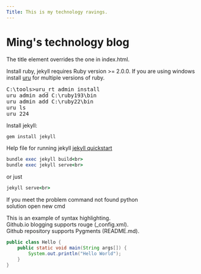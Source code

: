 ```yaml
---
Title: This is my technology ravings.
---
```


# Ming's technology blog

The title element overrides the one in index.html.<br>

Install ruby, jekyll requires Ruby version >= 2.0.0. If you are using windows install [uru](https://bitbucket.org/jonforums/uru/wiki/Downloads) for multiple versions of ruby.

<pre>
C:\tools>uru_rt admin install
uru admin add C:\ruby193\bin
uru admin add C:\ruby22\bin
uru ls
uru 224
</pre>

Install jekyll:

```ruby
gem install jekyll
```

Help file for running jekyll [jekyll quickstart](http://jekyllrb.com/docs/quickstart/)<br>
```ruby
bundle exec jekyll build<br>
bundle exec jekyll serve<br>
```
or just 
```ruby
jekyll serve<br>
```
If you meet the problem command not found python<br>
solution open new cmd<br>

This is an example of syntax highlighting.<br>
Github.io blogging supports rouge (_config.xml).<br>
Github repository supports Pygments (README.md).<br>

```java
public class Hello {
	public static void main(String args[]) {
		System.out.println("Hello World");
	}
}
```

